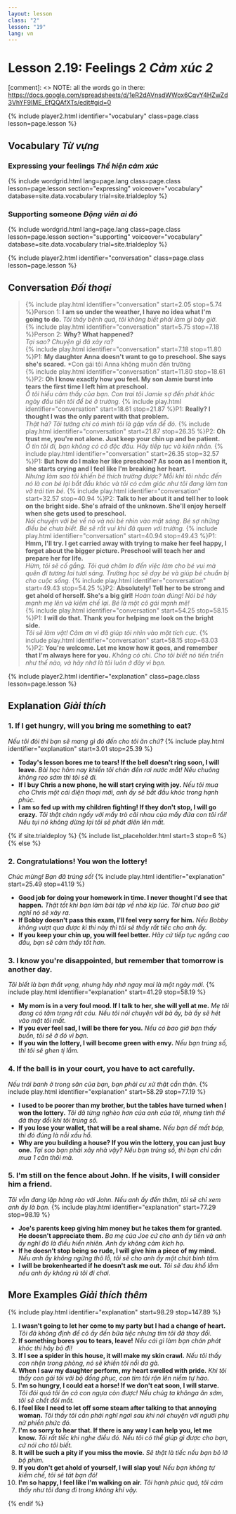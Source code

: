 ```yaml
---
layout: lesson
class: "2"
lesson: "19"
lang: vn
---
```



# Lesson 2.19: Feelings 2 *Cảm xúc 2*

[comment]: <> NOTE: all the words go in there: https://docs.google.com/spreadsheets/d/1eR2dAVnsdWWox6CqvY4HZwZd3VhYF9IME_EfQQAfXTs/edit#gid=0

{% include player2.html identifier="vocabulary" class=page.class lesson=page.lesson %}
## Vocabulary *Từ vựng*


### Expressing your feelings *Thể hiện cảm xúc*

{% include wordgrid.html lang=page.lang
		class=page.class 
		lesson=page.lesson 
		section="expressing"
		voiceover="vocabulary"
		database=site.data.vocabulary 
		trial=site.trialdeploy %}
		

### Supporting someone *Động viên ai đó*

{% include wordgrid.html lang=page.lang
		class=page.class 
		lesson=page.lesson 
		section="supporting"
		voiceover="vocabulary"
		database=site.data.vocabulary 
		trial=site.trialdeploy %}
		


{% include player2.html identifier="conversation" class=page.class lesson=page.lesson %}

## Conversation *Đối thoại*

> {% include play.html identifier="conversation" start=2.05 stop=5.74 %}Person 1: **I am so under the weather, I have no idea what I'm going to do.**
*Tôi thấy bệnh quá, tôi không biết phải làm gì bây giờ.*   
> {% include play.html identifier="conversation" start=5.75 stop=7.18 %}Person 2: **Why? What happened?**  
*Tại sao? Chuyện gì đã xảy ra?*  
> {% include play.html identifier="conversation" start=7.18 stop=11.80 %}P1: **My daughter Anna doesn't want to go to preschool. She says she's scared.** 
*Con gái tôi Anna không muốn đến trường    
> {% include play.html identifier="conversation" start=11.80 stop=18.61 %}P2: **Oh I know exactly how you feel. My son Jamie burst into tears the first time I left him at preschool.**  
*Ồ tôi hiểu cảm thấy của bạn. Con trai tôi Jamie sợ đến phát khóc ngày đầu tiên tôi để bé ở trường.*
> {% include play.html identifier="conversation" start=18.61 stop=21.87 %}P1: **Really? I thought I was the only parent with that problem.**  
*Thật hả? Tôi tưởng chỉ có mình tôi là gặp vấn đề đó.*
> {% include play.html identifier="conversation" start=21.87 stop=26.35 %}P2: **Oh trust me, you're not alone. Just keep your chin up and be patient.**  
*Ồ tin tôi đi, bạn không có cô độc đâu. Hãy tiếp tục và kiên nhẫn.*
> {% include play.html identifier="conversation" start=26.35 stop=32.57 %}P1: **But how do I make her like preschool? As soon as I mention it, she starts crying and I feel like I'm breaking her heart.**  
*Nhưng làm sao tôi khiến bé thích trường được? Mỗi khi tôi nhắc đến nó là con bé lại bắt đầu khóc và tôi có cảm giác như tôi đang làm tan vỡ trái tim bé.*
> {% include play.html identifier="conversation" start=32.57 stop=40.94 %}P2: **Talk to her about it and tell her to look on the bright side. She's afraid of the unknown. She'll enjoy herself when she gets used to preschool.**  
*Nói chuyện với bé về nó và nói bé nhìn vào mặt sáng. Bé sợ những điều bé chưa biết. Bé sẽ rất vui khi đã quen với trường.*
> {% include play.html identifier="conversation" start=40.94 stop=49.43 %}P1: **Hmm, I'll try. I get carried away with trying to make her feel happy, I forget about the bigger picture. Preschool will teach her and prepare her for life.**  
*Hừm, tôi sẽ cố gắng. Tôi quá chăm lo đến việc làm cho bé vui mà quên đi tương lai tươi sáng. Trường học sẽ dạy bé và giúp bé chuẩn bị cho cuộc sống.*
> {% include play.html identifier="conversation" start=49.43 stop=54.25 %}P2: **Absolutely! Tell her to be strong and get ahold of herself. She's a big girl!**
*Hoàn toàn đúng! Nói bé hãy mạnh mẹ lên và kiềm chế lại. Bé là một cô gái mạnh mẽ!*  
> {% include play.html identifier="conversation" start=54.25 stop=58.15 %}P1: **I will do that. Thank you for helping me look on the bright side.**  
*Tôi sẽ làm vật! Cảm ơn vì đã giúp tôi nhìn vào mặt tích cực.*
> {% include play.html identifier="conversation" start=58.15 stop=63.03 %}P2: **You're welcome. Let me know how it goes, and remember that I'm always here for you.**     *Không có chi. Cho tôi biết nó tiến triển như thế nào, và hãy nhớ là tôi luôn ở đây vì bạn.*



{% include player2.html identifier="explanation" class=page.class lesson=page.lesson %}

## Explanation *Giải thích*
### 1. If I get hungry, will you bring me something to eat?
*Nếu tôi đói thì bạn sẽ mang gì đó đến cho tôi ăn chứ?*
{% include play.html identifier="explanation" start=3.01 stop=25.39 %} 


- **Today's lesson bores me to tears! If the bell doesn't ring soon, I will leave.**  *Bài học hôm nay khiến tôi chán đến rơi nước mắt! Nếu chuông không reo sớm thì tôi sẽ đi.*
- **If I buy Chris a new phone, he will start crying with joy.**  *Nếu tôi mua cho Chris một cái điện thoại mới, anh ấy sẽ bắt đầu khóc trong hạnh phúc.*
- **I am so fed up with my children fighting! If they don't stop, I will go crazy.**  *Tôi thật chán ngấy với mấy trò cãi nhau của mấy đứa con tôi rồi! Nếu tụi nó không dừng lại tôi sẽ phát điên lên mất.*


{% if site.trialdeploy %}
  {% include list_placeholder.html start=3 stop=6 %}
  {% else %}


### 2. Congratulations! You won the lottery!
*Chúc mừng! Bạn đã trúng số!*
{% include play.html identifier="explanation" start=25.49 stop=41.19 %}

- **Good job for doing your homework in time. I never thought I'd see that happen.**  *Thật tốt khi bạn làm bài tập về nhà kịp lúc. Tôi chưa bao giờ nghĩ nó sẽ xảy ra.*
- **If Bobby doesn't pass this exam, I'll feel very sorry for him.**  *Nếu Bobby không vượt qua được kì thi này thì tôi sẽ thấy rất tiếc cho anh ấy.*
- **If you keep your chin up, you will feel better.** *Hãy cứ tiếp tục ngẩng cao đầu, bạn sẽ cảm thấy tốt hơn.*

### 3. I know you're disappointed, but remember that tomorrow is another day.
*Tôi biết là bạn thất vọng, nhưng hãy nhớ ngay mai là một ngày mới.*
{% include play.html identifier="explanation" start=41.29 stop=58.19 %}

- **My mom is in a very foul mood. If I talk to her, she will yell at me.**  *Mẹ tôi đang có tâm trạng rất cáu. Nếu tôi nói chuyện với bà ấy, bà ấy sẽ hét vào mặt tôi mất.*
- **If you ever feel sad, I will be there for you.**  *Nếu có bao giờ bạn thấy buồn, tôi sẽ ở đó vì bạn.*
- **If you win the lottery, I will become green with envy.**  *Nếu bạn trúng số, thì tôi sẽ ghen tị lắm.*

### 4. If the ball is in your court, you have to act carefully.
*Nếu trái banh ở trong sân của bạn, bạn phải cư xử thật cẩn thận.*
{% include play.html identifier="explanation" start=58.29 stop=77.19 %}
- **I used to be poorer than my brother, but the tables have turned when I won the lottery.**  *Tôi đã từng nghèo hơn của anh của tôi, nhưng tình thế đã thay đổi khi tôi trúng số.*
- **If you lose your wallet, that will be a real shame.**  *Nếu bạn để mất bóp, thì đó đúng là nỗi xấu hổ.*
- **Why are you building a house? If you win the lottery, you can just buy one.**  *Tại sao bạn phải xây nhà vậy? Nếu bạn trúng số, thì bạn chỉ cần mua 1 căn thôi mà.*

### 5. I'm still on the fence about John. If he visits, I will consider him a friend.
*Tôi vẫn đang lập hàng rào với John. Nếu anh ấy đến thăm, tôi sẽ chỉ xem anh ấy là bạn.*
{% include play.html identifier="explanation" start=77.29 stop=98.19 %}

- **Joe's parents keep giving him money but he takes them for granted. He doesn't appreciate them.**  *Ba mẹ của Joe cứ cho anh ấy tiền và anh ấy nghĩ đó là điều hiển nhiên. Anh ấy không cảm kích họ.*
- **If he doesn’t stop being so rude, I will give him a piece of my mind.**  *Nếu anh ấy không ngừng thô lỗ, tôi sẽ cho anh ấy một chút bình tâm.*
- **I will be brokenhearted if he doesn't ask me out.** *Tôi sẽ đau khổ lắm nếu anh ấy không rủ tôi đi chơi.*

## More Examples *Giải thích thêm*
{% include play.html identifier="explanation" start=98.29 stop=147.89 %}

1. **I wasn't going to let her come to my party but I had a change of heart.**  *Tôi đã không định để cô ấy đến bữa tiệc nhưng tim tôi đã thay đổi.*
2. **If something bores you to tears, leave!**  *Nếu cái gì làm bạn chán phát khóc thì hãy bỏ đi!*
3. **If I see a spider in this house, it will make my skin crawl.**  *Nếu tôi thấy con nhện trong phòng, nó sẽ khiến tôi nổi da gà.*
4. **When I saw my daughter perform, my heart swelled with pride.**  *Khi tôi thấy con gái tôi với bộ đồng phục, con tim tôi rộn lên niềm tự hào.*
5. **I'm so hungry, I could eat a horse! If we don't eat soon, I will starve.**  *Tôi đói quá tôi ăn cả con ngựa còn được! Nếu chúg ta khônga ăn sớm, tôi sẽ chết đói mất.*
6. **I feel like I need to let off some steam after talking to that annoying woman.**  *Tôi thấy tôi cần phải nghĩ ngơi sau khi nói chuyện với người phụ nữ phiền phức đó.*
7. **I'm so sorry to hear that. If there is any way I can help you, let me know.**  *Tôi rất tiếc khi nghe điều đó. Nếu tôi có thể giúp gì được cho bạn, cứ nói cho tôi biết.*
8. **It will be such a pity if you miss the movie.**  *Sẽ thật là tiếc nếu bạn bỏ lỡ bộ phim.*
9. **If you don't get ahold of yourself, I will slap you!**  *Nếu bạn không tự kiềm chế, tôi sẽ tát bạn đó!*
10. **I'm so happy, I feel like I'm walking on air.**  *Tôi hạnh phúc quá, tôi cảm thấy như tôi đang đi trong không khí vậy.*



{% endif %}